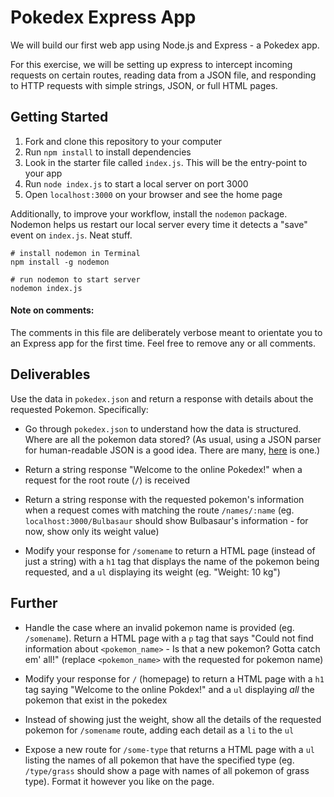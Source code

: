 # Pokedex Express App

We will build our first web app using Node.js and Express - a Pokedex app.

For this exercise, we will be setting up express to intercept incoming requests on certain routes, reading data from a JSON file, and responding to HTTP requests with simple strings, JSON, or full HTML pages.

## Getting Started

1.  Fork and clone this repository to your computer
2.  Run `npm install` to install dependencies
3.  Look in the starter file called `index.js`. This will be the entry-point to your app
4.  Run `node index.js` to start a local server on port 3000
5.  Open `localhost:3000` on your browser and see the home page

Additionally, to improve your workflow, install the `nodemon` package. Nodemon helps us restart our local server every time it detects a "save" event on `index.js`. Neat stuff.

```
# install nodemon in Terminal
npm install -g nodemon

# run nodemon to start server
nodemon index.js
```

#### Note on comments:

The comments in this file are deliberately verbose meant to orientate you to an Express app for the first time. Feel free to remove any or all comments.

## Deliverables

Use the data in `pokedex.json` and return a response with details about the requested Pokemon. Specifically:

* Go through `pokedex.json` to understand how the data is structured. Where are all the pokemon data stored? (As usual, using a JSON parser for human-readable JSON is a good idea. There are many, [here](http://jsonprettyprint.com/) is one.)

* Return a string response "Welcome to the online Pokedex!" when a request for the root route (`/`) is received

* Return a string response with the requested pokemon's information when a request comes with matching the route `/names/:name` (eg. `localhost:3000/Bulbasaur` should show Bulbasaur's information - for now, show only its weight value)

* Modify your response for `/somename` to return a HTML page (instead of just a string) with a `h1` tag that displays the name of the pokemon being requested, and a `ul` displaying its weight (eg. "Weight: 10 kg")

## Further

* Handle the case where an invalid pokemon name is provided (eg. `/somename`). Return a HTML page with a `p` tag that says "Could not find information about `<pokemon_name>` - Is that a new pokemon? Gotta catch em' all!" (replace `<pokemon_name>` with the requested for pokemon name)

* Modify your response for `/` (homepage) to return a HTML page with a `h1` tag saying "Welcome to the online Pokdex!" and a `ul` displaying _all_ the pokemon that exist in the pokedex

* Instead of showing just the weight, show all the details of the requested pokemon for `/somename` route, adding each detail as a `li` to the `ul`

* Expose a new route for `/some-type` that returns a HTML page with a `ul` listing the names of all pokemon that have the specified type (eg. `/type/grass` should show a page with names of all pokemon of grass type). Format it however you like on the page.
